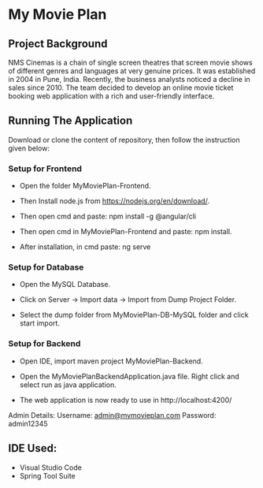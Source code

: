 # My Movie Plan
## Project Background
NMS Cinemas is a chain of single screen theatres that screen movie shows of different genres and languages at very genuine prices. It was established in 2004 in Pune, India. Recently, the business analysts noticed a decline in sales since 2010. The team decided to develop an online movie ticket booking web application with a rich and user-friendly interface.
## Running The Application
Download or clone the content of repository, then follow the instruction given below:
### Setup for Frontend
- Open the folder MyMoviePlan-Frontend.
* Then Install node.js from https://nodejs.org/en/download/.
- Then open cmd and paste: npm install -g @angular/cli
* Then open cmd in MyMoviePlan-Frontend and paste: npm install.
- After installation, in cmd paste: ng serve
### Setup for Database
- Open the MySQL Database.
* Click on Server -> Import data -> Import from Dump Project Folder.
- Select the dump folder from MyMoviePlan-DB-MySQL folder and click start import.
### Setup for Backend
- Open IDE, import maven project MyMoviePlan-Backend.
* Open the MyMoviePlanBackendApplication.java file. Right click and select run as java application.
- The web application is now ready to use in http://localhost:4200/

Admin Details: Username: admin@mymovieplan.com Password: admin12345

## IDE Used:
- Visual Studio Code
- Spring Tool Suite
